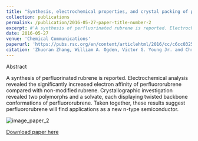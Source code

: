 ```yaml
---
title: "Synthesis, electrochemical properties, and crystal packing of perfluororubrene"
collection: publications
permalink: /publication/2016-05-27-paper-title-number-2
excerpt: #'A synthesis of perfluorinated rubrene is reported. Electrochemical analysis revealed the significantly increased electron affinity of perfluororubrene compared with non-modified rubrene. Crystallographic investigation revealed two polymorphs and a solvate, each displaying twisted backbone conformations of perfluororubrene. Taken together, these results suggest perfluororubrene will find applications as a new n-type semiconductor.'
date: 2016-05-27
venue: 'Chemical Communications'
paperurl: 'https://pubs.rsc.org/en/content/articlehtml/2016/cc/c6cc03259a'
citation: 'Zhuoran Zhang, William A. Ogden, Victor G. Young Jr. and Christopher J. Douglas &quot;Synthesis, electrochemical properties, and crystal packing of perfluororubrene&quot; <i>Chem. Commun.</i> <strong>2016</strong>, <i>52</i>, 8127-8130.'
---
```

Abstract

A synthesis of perfluorinated rubrene is reported. Electrochemical analysis revealed the significantly increased electron affinity of perfluororubrene compared with non-modified rubrene. Crystallographic investigation revealed two polymorphs and a solvate, each displaying twisted backbone conformations of perfluororubrene. Taken together, these results suggest perfluororubrene will find applications as a new n-type semiconductor.

![image_paper_2](https://pubs.rsc.org/en/Image/Get?imageInfo.ImageType=GA&imageInfo.ImageIdentifier.ManuscriptID=C6CC03259A&imageInfo.ImageIdentifier.Year=2016)

[Download paper here](https://zhuoranzhang-ryan.github.io/website/files/paper2.pdf)
